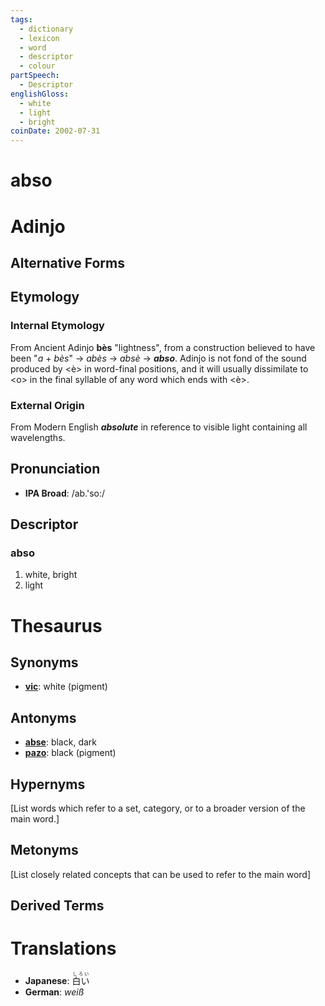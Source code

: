 ```yaml
---
tags:
  - dictionary
  - lexicon
  - word
  - descriptor
  - colour
partSpeech:
  - Descriptor
englishGloss:
  - white
  - light
  - bright
coinDate: 2002-07-31
---
```

# abso

# Adinjo
## Alternative Forms

## Etymology
### Internal Etymology
From Ancient Adinjo **bès** "lightness", from a construction believed to have been "_a_ + _bès_" ${\rightarrow}$ _abès_ ${\rightarrow}$ _absè_ ${\rightarrow}$ **_abso_**. Adinjo is not fond of the sound produced by \<è\> in word-final positions, and it will usually dissimilate to \<o\> in the final syllable of any word which ends with \<è\>.
### External Origin
From Modern English ***absolute*** in reference to visible light containing all wavelengths. 

## Pronunciation
- **IPA Broad**: /ab.'so:/

## Descriptor

### abso
1. white, bright
2. light

# Thesaurus
## Synonyms
- [**vic**](lexicon/v/vic): white (pigment)
## Antonyms
- [**abse**](lexicon/a/abse): black, dark
- [**pazo**](lexicon/p/pazo): black (pigment)

## Hypernyms
\[List words which refer to a set, category, or to a broader version of the main word.]
## Metonyms
\[List closely related concepts that can be used to refer to the main word]

## Derived Terms

# Translations
- **Japanese**: <ruby>白い<rt>しろい</rt></ruby>
- **German**: *weiß*

